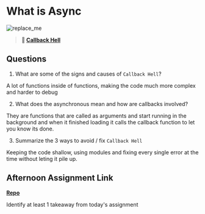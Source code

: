 # What is Async

![replace_me](https://codeworks.blob.core.windows.net/public/assets/img/illustrations/placeholder.svg)

> **📖 [Callback Hell](https://codeworksacademy.com/fs-student-guide/resources/wk4/01-Callbacks)**

## Questions

1. What are some of the signs and causes of `Callback Hell`?

A lot of functions inside of functions, making the code much more complex and harder to debug

2. What does the asynchronous mean and how are callbacks involved?

They are functions that are called as arguments and start running in the background and when it finished loading it calls the callback function to let you know its done.

3. Summarize the 3 ways to avoid / fix `Callback Hell`

Keeping the code shallow,  using modules and fixing every single error at the time without leting it pile up.

## Afternoon Assignment Link

**[Repo](https://github.com/JoaoLucasMelo/trivia)**

Identify at least 1 takeaway from today's assignment
